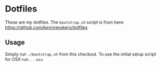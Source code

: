 # Dotfiles
These are my dotfiles. The `bootstrap.sh` script is from here: https://github.com/kevinrenskers/dotfiles

## Usage
Simply run `./bootstrap.sh` from this checkout. To use the initial setup script for OSX run `. .osx`.